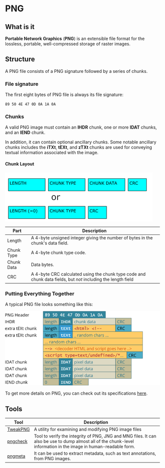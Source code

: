 # PNG
## What is it
**Portable Network Graphics** (**PNG**) is an extensible file format for the lossless, portable, well-compressed storage of raster images.

## Structure
A PNG file consists of a PNG signature followed by a series of chunks.

### File signature
The first eight bytes of PNG file is always its file signature:
```
89 50 4E 47 0D 0A 1A 0A
```
### Chunks
A valid PNG image must contain an **IHDR** chunk, one or more **IDAT** chunks, and an **IEND** chunk.

In addition, it can  contain optional ancillary chunks. Some notable ancillary chunks includes the **iTXt**, **tEXt**, and **zTXt** chunks are used for conveying textual information associated with the image.

#### Chunk Layout
![PNG Chunk Layout](./images/chunklayout.png)

| Part | Description |
| - | - |
| Length | A 4-byte unsigned integer giving the number of bytes in the chunk's data field. |
| Chunk Type | A 4-byte chunk type code. |
| Chunk Data | Data bytes. |
| CRC | A 4-byte CRC calculated using the chunk type code and chunk data fields, but *not* including the length field |

### Putting Everything Together
A typical PNG file looks something like this:

![PNG File Structure](./images/pngfilestructure.png)

To get more details on PNG, you can check out its specifications [here](http://www.libpng.org/pub/png/spec/1.2/PNG-Contents.html).

## Tools
| Tool | Description |
| - | - |
| [TweakPNG](http://entropymine.com/jason/tweakpng/) | A utility for examining and modifying PNG image files |
| [pngcheck](http://www.libpng.org/pub/png/apps/pngcheck.html) | Tool to verify the integrity of PNG, JNG and MNG files. It can also be use to dump almost all of the chunk-level information in the image in human-readable form.|
| [pngmeta](http://www.libpng.org/pub/png/apps/pngmeta.html) | It can be used to extract metadata, such as text annotations, from PNG images.|
